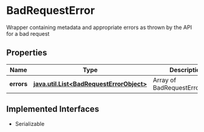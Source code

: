 

# BadRequestError

Wrapper containing metadata and appropriate errors as thrown by the API for a bad request

## Properties

Name | Type | Description | Notes
------------ | ------------- | ------------- | -------------
**errors** | [**java.util.List&lt;BadRequestErrorObject&gt;**](BadRequestErrorObject.md) | Array of BadRequestErrorObject | 


## Implemented Interfaces

* Serializable


